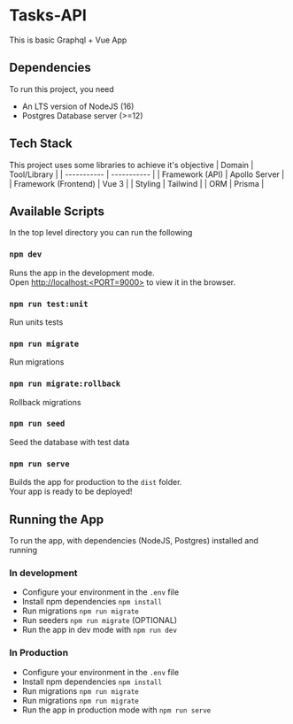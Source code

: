# Tasks-API

This is basic Graphql + Vue App

## Dependencies

To run this project, you need

- An LTS version of NodeJS (16)
- Postgres Database server (>=12)

## Tech Stack

This project uses some libraries to achieve it's objective
| Domain | Tool/Library |
| ----------- | ----------- |
| Framework (API) | Apollo Server |
| Framework (Frontend) | Vue 3 |
| Styling | Tailwind |
| ORM | Prisma |

## Available Scripts

In the top level directory you can run the following

### `npm dev`

Runs the app in the development mode.\
Open [http://localhost:<PORT=9000>](http://localhost:9000) to view it in the browser.

### `npm run test:unit`

Run units tests

### `npm run migrate`

Run migrations

### `npm run migrate:rollback`

Rollback migrations

### `npm run seed`

Seed the database with test data

### `npm run serve`

Builds the app for production to the `dist` folder.\
Your app is ready to be deployed!

## Running the App

To run the app, with dependencies (NodeJS, Postgres) installed and running

### In development

- Configure your environment in the `.env` file
- Install npm dependencies `npm install`
- Run migrations `npm run migrate`
- Run seeders `npm run migrate` (OPTIONAL)
- Run the app in dev mode with `npm run dev`

### In Production

- Configure your environment in the `.env` file
- Install npm dependencies `npm install`
- Run migrations `npm run migrate`
- Run migrations `npm run migrate`
- Run the app in production mode with `npm run serve`
